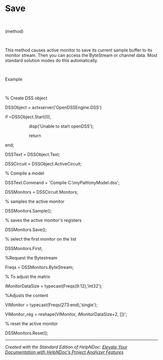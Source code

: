 # Save

&nbsp;

(method)

&nbsp;

This method causes active monitor to save its current sample buffer to its monitor stream. Then you can access the ByteStream or channel data. Most standard solution modes do this automatically.

&nbsp;

Example

&nbsp;

% Create DSS object

DSSObject = actxserver('OpenDSSEngine.DSS')

if ~DSSObject.Start(0),

&nbsp; &nbsp; &nbsp; &nbsp; &nbsp; &nbsp; &nbsp; &nbsp; &nbsp; &nbsp; disp('Unable to start openDSS');

&nbsp; &nbsp; &nbsp; &nbsp; &nbsp; &nbsp; &nbsp; &nbsp; &nbsp; &nbsp; return

end;

DSSText = DSSObject.Text;

DSSCircuit = DSSObject.ActiveCircuit;

% Compile a model &nbsp; &nbsp; &nbsp; &nbsp;

DSSText.Command = 'Compile C:\\myPath\\myModel.dss';

DSSMonitors = DSSCircuit.Monitors;

% samples the active monitor

DSSMonitors.Sample();

% saves the active monitor's registers

DSSMonitors.Save();

% select the first monitor on the list

DSSMonitors.First;&nbsp;

%Request the Bytestream

Freqs = DSSMonitors.ByteStream;&nbsp;

% To adjust the matrix

iMonitorDataSize = typecast(Freqs(9:12),'int32');&nbsp;

%Adjusts the content

VIMonitor = typecast(Freqs(273:end),'single');&nbsp;

VIMonitor\_reg = reshape(VIMonitor, iMonitorDataSize+2, \[\])';

% reset the active monitor

DSSMonitors.Reset();&nbsp;


***
_Created with the Standard Edition of HelpNDoc: [Elevate Your Documentation with HelpNDoc's Project Analyzer Features](<https://www.helpndoc.com/feature-tour/advanced-project-analyzer/>)_

